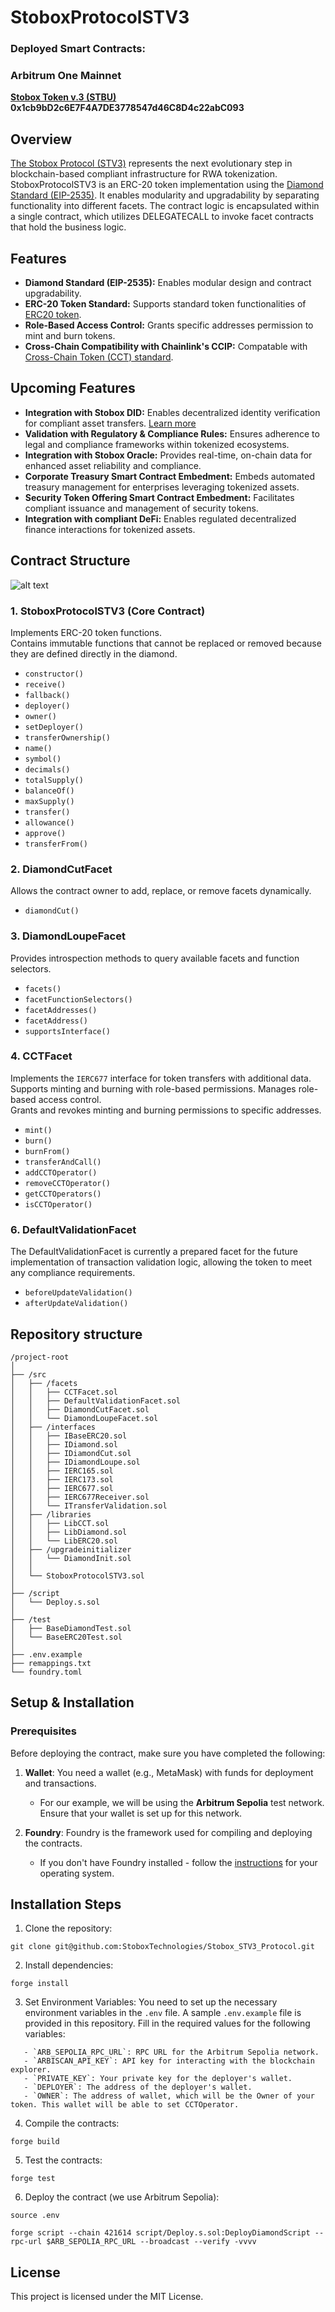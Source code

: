 
# StoboxProtocolSTV3 

### Deployed Smart Contracts:
### Arbitrum One Mainnet

**[Stobox Token v.3 (STBU)](https://arbiscan.io/address/0x1cb9bd2c6e7f4a7de3778547d46c8d4c22abc093) 0x1cb9bD2c6E7F4A7DE3778547d46C8D4c22abC093**

## Overview
[The Stobox Protocol (STV3)](https://docs.stobox.io/products-and-services/stobox-protocol-stv3) represents the next evolutionary step in blockchain-based compliant infrastructure for RWA tokenization. StoboxProtocolSTV3 is an ERC-20 token implementation using the [Diamond Standard (EIP-2535)](https://eips.ethereum.org/EIPS/eip-2535). It enables modularity and upgradability by separating functionality into different facets. The contract logic is encapsulated within a single contract, which utilizes DELEGATECALL to invoke facet contracts that hold the business logic.

## Features
- **Diamond Standard (EIP-2535):** Enables modular design and contract upgradability.
- **ERC-20 Token Standard:** Supports standard token functionalities of [ERC20 token](https://eips.ethereum.org/EIPS/eip-20).
- **Role-Based Access Control:** Grants specific addresses permission to mint and burn tokens. 
- **Cross-Chain Compatibility with Chainlink's CCIP:** Compatable with [Cross-Chain Token (CCT) standard](https://docs.chain.link/ccip/concepts/cross-chain-tokens).

## Upcoming Features
- **Integration with Stobox DID:** Enables decentralized identity verification for compliant asset transfers. [Learn more](https://github.com/StoboxTechnologies/ST4DIDSC)
- **Validation with Regulatory & Compliance Rules:** Ensures adherence to legal and compliance frameworks within tokenized ecosystems.
- **Integration with Stobox Oracle:** Provides real-time, on-chain data for enhanced asset reliability and compliance.
- **Corporate Treasury Smart Contract Embedment:** Embeds automated treasury management for enterprises leveraging tokenized assets.
- **Security Token Offering Smart Contract Embedment:** Facilitates compliant issuance and management of security tokens.
- **Integration with compliant DeFi:** Enables regulated decentralized finance interactions for tokenized assets.

## Contract Structure

![alt text](image.png)


### **1. StoboxProtocolSTV3 (Core Contract)**
Implements ERC-20 token functions.  
Contains immutable functions that cannot be replaced or removed because they are defined directly in the diamond.

- `constructor()`
- `receive()`
- `fallback()`
- `deployer()`
- `owner()`
- `setDeployer()`
- `transferOwnership()`
- `name()`
- `symbol()`
- `decimals()`
- `totalSupply()`
- `balanceOf()`
- `maxSupply()`
- `transfer()`
- `allowance()`
- `approve()`
- `transferFrom()`


### **2. DiamondCutFacet**
Allows the contract owner to add, replace, or remove facets dynamically.

- `diamondCut()`

### **3. DiamondLoupeFacet**
Provides introspection methods to query available facets and function selectors.

- `facets()`
- `facetFunctionSelectors()`
- `facetAddresses()`
- `facetAddress()`
- `supportsInterface()`

### **4. CCTFacet**
Implements the `IERC677` interface for token transfers with additional data.  
Supports minting and burning with role-based permissions.
Manages role-based access control.  
Grants and revokes minting and burning permissions to specific addresses.

- `mint()`
- `burn()`
- `burnFrom()`
- `transferAndCall()`
- `addCCTOperator()`
- `removeCCTOperator()`
- `getCCTOperators()`
- `isCCTOperator()`

### **6. DefaultValidationFacet**
The DefaultValidationFacet is currently a prepared facet for the future implementation of transaction validation logic, allowing the token to meet any compliance requirements.

- `beforeUpdateValidation()`
- `afterUpdateValidation()`

## Repository structure
```
/project-root
│
├── /src
│   ├── /facets
│   │   ├── CCTFacet.sol
│   │   ├── DefaultValidationFacet.sol
│   │   ├── DiamondCutFacet.sol
│   │   └── DiamondLoupeFacet.sol
│   ├── /interfaces
│   │   ├── IBaseERC20.sol
│   │   ├── IDiamond.sol
│   │   ├── IDiamondCut.sol
│   │   ├── IDiamondLoupe.sol
│   │   ├── IERC165.sol
│   │   ├── IERC173.sol
│   │   ├── IERC677.sol
│   │   ├── IERC677Receiver.sol
│   │   └── ITransferValidation.sol
│   ├── /libraries
│   │   ├── LibCCT.sol
│   │   ├── LibDiamond.sol
│   │   └── LibERC20.sol
│   ├── /upgradeinitializer
│   │   └── DiamondInit.sol
│   │
│   └── StoboxProtocolSTV3.sol
│
├── /script
│   └── Deploy.s.sol
│
├── /test
│   ├── BaseDiamondTest.sol
│   └── BaseERC20Test.sol
│
├── .env.example
├── remappings.txt
└── foundry.toml
```

## Setup & Installation

### Prerequisites

Before deploying the contract, make sure you have completed the following:

1. **Wallet**: You need a wallet (e.g., MetaMask) with funds for deployment and transactions.
   - For our example, we will be using the **Arbitrum Sepolia** test network. Ensure that your wallet is set up for this network.

2. **Foundry**: Foundry is the framework used for compiling and deploying the contracts. 
   - If you don't have Foundry installed - follow the [instructions](https://book.getfoundry.sh/getting-started/installation) for your operating system.

## Installation Steps

1. Clone the repository:
```
git clone git@github.com:StoboxTechnologies/Stobox_STV3_Protocol.git
```
2. Install dependencies:
```
forge install
```
3. Set Environment Variables: You need to set up the necessary environment variables in the `.env` file. A sample `.env.example` file is provided in this repository. Fill in the required values for the following variables:
```
   - `ARB_SEPOLIA_RPC_URL`: RPC URL for the Arbitrum Sepolia network.
   - `ARBISCAN_API_KEY`: API key for interacting with the blockchain explorer.
   - `PRIVATE_KEY`: Your private key for the deployer's wallet.
   - `DEPLOYER`: The address of the deployer's wallet.
   - `OWNER`: The address of wallet, which will be the Owner of your token. This wallet will be able to set CCTOperator.
```
4. Compile the contracts:
```
forge build
```
5. Test the contracts:
```
forge test
```
6. Deploy the contract (we use Arbitrum Sepolia):
```
source .env
```
```
forge script --chain 421614 script/Deploy.s.sol:DeployDiamondScript --rpc-url $ARB_SEPOLIA_RPC_URL --broadcast --verify -vvvv
```

## License
This project is licensed under the MIT License.
